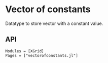 # Vector of constants
Datatype to store vector with a constant value.

## API

```@autodocs
Modules = [XGrid]
Pages = ["vectorofconstants.jl"]
```
